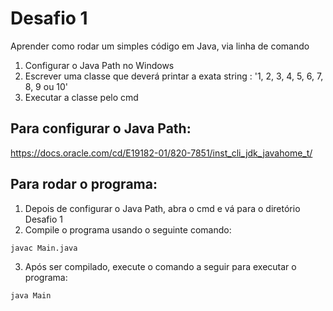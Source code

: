 # Desafio 1

Aprender como rodar um simples código em Java, via linha de comando

1. Configurar o Java Path no Windows
2. Escrever uma classe que deverá printar a exata string : '1, 2, 3, 4, 5, 6, 7, 8, 9 ou 10'
3. Executar a classe pelo cmd



## Para configurar o Java Path:
https://docs.oracle.com/cd/E19182-01/820-7851/inst_cli_jdk_javahome_t/

## Para rodar o programa:
1. Depois de configurar o Java Path, abra o cmd e vá para o diretório Desafio 1
2. Compile o programa usando o seguinte comando:
```
javac Main.java
```
3. Após ser compilado, execute o comando a seguir para executar o programa:
```
java Main
```
